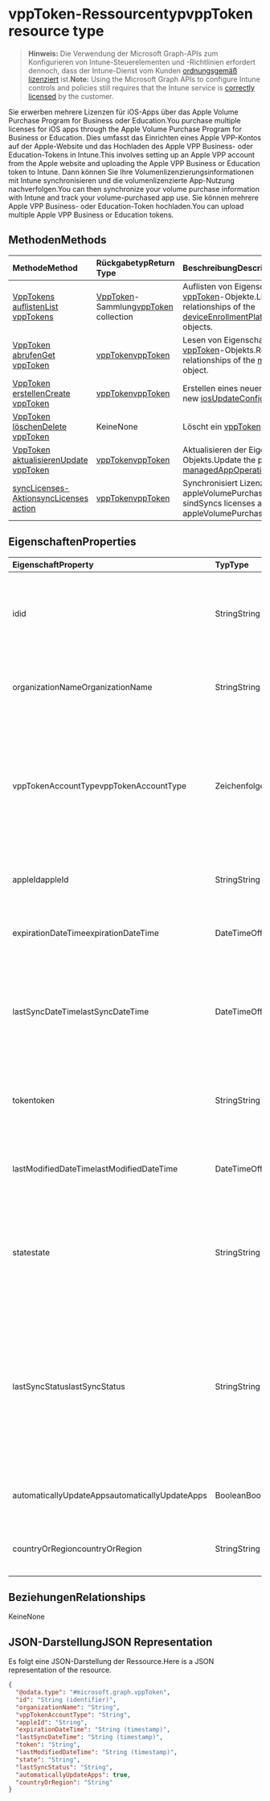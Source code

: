 # <a name="vpptoken-resource-type"></a><span data-ttu-id="3e63a-101">vppToken-Ressourcentyp</span><span class="sxs-lookup"><span data-stu-id="3e63a-101">vppToken resource type</span></span>

> <span data-ttu-id="3e63a-102">**Hinweis:** Die Verwendung der Microsoft Graph-APIs zum Konfigurieren von Intune-Steuerelementen und -Richtlinien erfordert dennoch, dass der Intune-Dienst vom Kunden [ordnungsgemäß lizenziert](https://go.microsoft.com/fwlink/?linkid=839381) ist.</span><span class="sxs-lookup"><span data-stu-id="3e63a-102">**Note:** Using the Microsoft Graph APIs to configure Intune controls and policies still requires that the Intune service is [correctly licensed](https://go.microsoft.com/fwlink/?linkid=839381) by the customer.</span></span>

<span data-ttu-id="3e63a-103">Sie erwerben mehrere Lizenzen für iOS-Apps über das Apple Volume Purchase Program for Business oder Education.</span><span class="sxs-lookup"><span data-stu-id="3e63a-103">You purchase multiple licenses for iOS apps through the Apple Volume Purchase Program for Business or Education.</span></span> <span data-ttu-id="3e63a-104">Dies umfasst das Einrichten eines Apple VPP-Kontos auf der Apple-Website und das Hochladen des Apple VPP Business- oder Education-Tokens in Intune.</span><span class="sxs-lookup"><span data-stu-id="3e63a-104">This involves setting up an Apple VPP account from the Apple website and uploading the Apple VPP Business or Education token to Intune.</span></span> <span data-ttu-id="3e63a-105">Dann können Sie Ihre Volumenlizenzierungsinformationen mit Intune synchronisieren und die volumenlizenzierte App-Nutzung nachverfolgen.</span><span class="sxs-lookup"><span data-stu-id="3e63a-105">You can then synchronize your volume purchase information with Intune and track your volume-purchased app use.</span></span> <span data-ttu-id="3e63a-106">Sie können mehrere Apple VPP Business- oder Education-Token hochladen.</span><span class="sxs-lookup"><span data-stu-id="3e63a-106">You can upload multiple Apple VPP Business or Education tokens.</span></span>
## <a name="methods"></a><span data-ttu-id="3e63a-107">Methoden</span><span class="sxs-lookup"><span data-stu-id="3e63a-107">Methods</span></span>
|<span data-ttu-id="3e63a-108">Methode</span><span class="sxs-lookup"><span data-stu-id="3e63a-108">Method</span></span>|<span data-ttu-id="3e63a-109">Rückgabetyp</span><span class="sxs-lookup"><span data-stu-id="3e63a-109">Return Type</span></span>|<span data-ttu-id="3e63a-110">Beschreibung</span><span class="sxs-lookup"><span data-stu-id="3e63a-110">Description</span></span>|
|:---|:---|:---|
|[<span data-ttu-id="3e63a-111">VppTokens auflisten</span><span class="sxs-lookup"><span data-stu-id="3e63a-111">List vppTokens</span></span>](../api/intune_onboarding_vpptoken_list.md)|<span data-ttu-id="3e63a-112">[VppToken](../resources/intune_onboarding_vpptoken.md)-Sammlung</span><span class="sxs-lookup"><span data-stu-id="3e63a-112">[vppToken](../resources/intune_onboarding_vpptoken.md) collection</span></span>|<span data-ttu-id="3e63a-113">Auflisten von Eigenschaften und Beziehungen der [vppToken](../resources/intune_onboarding_vpptoken.md)-Objekte.</span><span class="sxs-lookup"><span data-stu-id="3e63a-113">List properties and relationships of the [deviceEnrollmentPlatformRestrictionsConfiguration](../resources/intune_onboarding_vpptoken.md) objects.</span></span>|
|[<span data-ttu-id="3e63a-114">VppToken abrufen</span><span class="sxs-lookup"><span data-stu-id="3e63a-114">Get vppToken</span></span>](../api/intune_onboarding_vpptoken_get.md)|[<span data-ttu-id="3e63a-115">vppToken</span><span class="sxs-lookup"><span data-stu-id="3e63a-115">vppToken</span></span>](../resources/intune_onboarding_vpptoken.md)|<span data-ttu-id="3e63a-116">Lesen von Eigenschaften und Beziehungen des [vppToken](../resources/intune_onboarding_vpptoken.md)-Objekts.</span><span class="sxs-lookup"><span data-stu-id="3e63a-116">Read properties and relationships of the [managedAppConfiguration](../resources/intune_onboarding_vpptoken.md) object.</span></span>|
|[<span data-ttu-id="3e63a-117">VppToken erstellen</span><span class="sxs-lookup"><span data-stu-id="3e63a-117">Create vppToken</span></span>](../api/intune_onboarding_vpptoken_create.md)|[<span data-ttu-id="3e63a-118">vppToken</span><span class="sxs-lookup"><span data-stu-id="3e63a-118">vppToken</span></span>](../resources/intune_onboarding_vpptoken.md)|<span data-ttu-id="3e63a-119">Erstellen eines neuen [vppToken](../resources/intune_onboarding_vpptoken.md)-Objekts.</span><span class="sxs-lookup"><span data-stu-id="3e63a-119">Create a new [iosUpdateConfiguration](../resources/intune_onboarding_vpptoken.md) object.</span></span>|
|[<span data-ttu-id="3e63a-120">VppToken löschen</span><span class="sxs-lookup"><span data-stu-id="3e63a-120">Delete vppToken</span></span>](../api/intune_onboarding_vpptoken_delete.md)|<span data-ttu-id="3e63a-121">Keine</span><span class="sxs-lookup"><span data-stu-id="3e63a-121">None</span></span>|<span data-ttu-id="3e63a-122">Löscht ein [vppToken](../resources/intune_onboarding_vpptoken.md).</span><span class="sxs-lookup"><span data-stu-id="3e63a-122">Deletes a [vppToken](../resources/intune_onboarding_vpptoken.md).</span></span>|
|[<span data-ttu-id="3e63a-123">VppToken aktualisieren</span><span class="sxs-lookup"><span data-stu-id="3e63a-123">Update vppToken</span></span>](../api/intune_onboarding_vpptoken_update.md)|[<span data-ttu-id="3e63a-124">vppToken</span><span class="sxs-lookup"><span data-stu-id="3e63a-124">vppToken</span></span>](../resources/intune_onboarding_vpptoken.md)|<span data-ttu-id="3e63a-125">Aktualisieren der Eigenschaften eines [vppToken](../resources/intune_onboarding_vpptoken.md)-Objekts.</span><span class="sxs-lookup"><span data-stu-id="3e63a-125">Update the properties of a [managedAppOperation](../resources/intune_onboarding_vpptoken.md) object.</span></span>|
|[<span data-ttu-id="3e63a-126">syncLicenses-Aktion</span><span class="sxs-lookup"><span data-stu-id="3e63a-126">syncLicenses action</span></span>](../api/intune_onboarding_vpptoken_synclicenses.md)|[<span data-ttu-id="3e63a-127">vppToken</span><span class="sxs-lookup"><span data-stu-id="3e63a-127">vppToken</span></span>](../resources/intune_onboarding_vpptoken.md)|<span data-ttu-id="3e63a-128">Synchronisiert Lizenzen, die einem bestimmten appleVolumePurchaseProgramToken zugeordnet sind</span><span class="sxs-lookup"><span data-stu-id="3e63a-128">Syncs licenses associated with a specific appleVolumePurchaseProgramToken</span></span>|

## <a name="properties"></a><span data-ttu-id="3e63a-129">Eigenschaften</span><span class="sxs-lookup"><span data-stu-id="3e63a-129">Properties</span></span>
|<span data-ttu-id="3e63a-130">Eigenschaft</span><span class="sxs-lookup"><span data-stu-id="3e63a-130">Property</span></span>|<span data-ttu-id="3e63a-131">Typ</span><span class="sxs-lookup"><span data-stu-id="3e63a-131">Type</span></span>|<span data-ttu-id="3e63a-132">Beschreibung</span><span class="sxs-lookup"><span data-stu-id="3e63a-132">Description</span></span>|
|:---|:---|:---|
|<span data-ttu-id="3e63a-133">id</span><span class="sxs-lookup"><span data-stu-id="3e63a-133">id</span></span>|<span data-ttu-id="3e63a-134">String</span><span class="sxs-lookup"><span data-stu-id="3e63a-134">String</span></span>|<span data-ttu-id="3e63a-135">Dies wird automatisch generiert, wenn das appleVolumePurchaseProgramToken erstellt wird.</span><span class="sxs-lookup"><span data-stu-id="3e63a-135">This is automatically generated when the appleVolumePurchaseProgramToken is created.</span></span> <span data-ttu-id="3e63a-136">Es ist der Schlüssel für die Entität.</span><span class="sxs-lookup"><span data-stu-id="3e63a-136">It is the Key of the entity.</span></span>|
|<span data-ttu-id="3e63a-137">organizationName</span><span class="sxs-lookup"><span data-stu-id="3e63a-137">OrganizationName</span></span>|<span data-ttu-id="3e63a-138">String</span><span class="sxs-lookup"><span data-stu-id="3e63a-138">String</span></span>|<span data-ttu-id="3e63a-139">Organisation, die dem Apple Volume Purchase Program-Token zugeordnet ist</span><span class="sxs-lookup"><span data-stu-id="3e63a-139">The organization associated with the Apple Volume Purchase Program Token</span></span>|
|<span data-ttu-id="3e63a-140">vppTokenAccountType</span><span class="sxs-lookup"><span data-stu-id="3e63a-140">vppTokenAccountType</span></span>|<span data-ttu-id="3e63a-141">Zeichenfolge</span><span class="sxs-lookup"><span data-stu-id="3e63a-141">String</span></span>|<span data-ttu-id="3e63a-142">Volume Purchase Program-Typ, dem das angegebene Apple Volume Purchase Program-Token zugeordnet ist.</span><span class="sxs-lookup"><span data-stu-id="3e63a-142">The type of volume purchase program which the given Apple Volume Purchase Program Token is associated with.</span></span> <span data-ttu-id="3e63a-143">Mögliche Werte sind: `business` und `education`.</span><span class="sxs-lookup"><span data-stu-id="3e63a-143">Possible values are: `business`, `education`.</span></span> <span data-ttu-id="3e63a-144">Mögliche Werte sind: `business` und `education`.</span><span class="sxs-lookup"><span data-stu-id="3e63a-144">Possible values are: `business`, `education`.</span></span>|
|<span data-ttu-id="3e63a-145">appleId</span><span class="sxs-lookup"><span data-stu-id="3e63a-145">appleId</span></span>|<span data-ttu-id="3e63a-146">String</span><span class="sxs-lookup"><span data-stu-id="3e63a-146">String</span></span>|<span data-ttu-id="3e63a-147">Die Apple-ID, die dem Apple Volume Purchase Program-Token zugeordnet ist.</span><span class="sxs-lookup"><span data-stu-id="3e63a-147">The Apple Id associated with the given Apple Volume Purchase Program Token.</span></span>|
|<span data-ttu-id="3e63a-148">expirationDateTime</span><span class="sxs-lookup"><span data-stu-id="3e63a-148">expirationDateTime</span></span>|<span data-ttu-id="3e63a-149">DateTimeOffset</span><span class="sxs-lookup"><span data-stu-id="3e63a-149">DateTimeOffset</span></span>|<span data-ttu-id="3e63a-150">Ablaufdatum und -Uhrzeit des Apple Volume Purchase Program-Tokens</span><span class="sxs-lookup"><span data-stu-id="3e63a-150">The expiration date time of the Apple Volume Purchase Program Token.</span></span>|
|<span data-ttu-id="3e63a-151">lastSyncDateTime</span><span class="sxs-lookup"><span data-stu-id="3e63a-151">lastSyncDateTime</span></span>|<span data-ttu-id="3e63a-152">DateTimeOffset</span><span class="sxs-lookup"><span data-stu-id="3e63a-152">DateTimeOffset</span></span>|<span data-ttu-id="3e63a-153">Der Zeitpunkt der letzten Anwendungssynchronisierung mit dem Apple Volume Purchase Program-Dienst mithilfe des Apple Volume Purchase Program-Tokens.</span><span class="sxs-lookup"><span data-stu-id="3e63a-153">The last time when an application sync was done with the Apple volume purchase program service using the the Apple Volume Purchase Program Token.</span></span>|
|<span data-ttu-id="3e63a-154">token</span><span class="sxs-lookup"><span data-stu-id="3e63a-154">token</span></span>|<span data-ttu-id="3e63a-155">String</span><span class="sxs-lookup"><span data-stu-id="3e63a-155">String</span></span>|<span data-ttu-id="3e63a-156">Die Zeichenfolge des Apple Volume Purchase Program-Tokens, die vom Apple Volume Purchase Program heruntergeladen wurde.</span><span class="sxs-lookup"><span data-stu-id="3e63a-156">The Apple Volume Purchase Program Token string downloaded from the Apple Volume Purchase Program.</span></span>|
|<span data-ttu-id="3e63a-157">lastModifiedDateTime</span><span class="sxs-lookup"><span data-stu-id="3e63a-157">lastModifiedDateTime</span></span>|<span data-ttu-id="3e63a-158">DateTimeOffset</span><span class="sxs-lookup"><span data-stu-id="3e63a-158">DateTimeOffset</span></span>|<span data-ttu-id="3e63a-159">Datum und Uhrzeit der letzten Änderung, die dem Apple Volume Purchase Program-Token zugeordnet sind.</span><span class="sxs-lookup"><span data-stu-id="3e63a-159">Last modification date time associated with the Apple Volume Purchase Program Token.</span></span>|
|<span data-ttu-id="3e63a-160">state</span><span class="sxs-lookup"><span data-stu-id="3e63a-160">state</span></span>|<span data-ttu-id="3e63a-161">String</span><span class="sxs-lookup"><span data-stu-id="3e63a-161">String</span></span>|<span data-ttu-id="3e63a-162">Aktueller Status des Apple Volume Purchase Program-Tokens.</span><span class="sxs-lookup"><span data-stu-id="3e63a-162">Current state of the Apple Volume Purchase Program Token.</span></span> <span data-ttu-id="3e63a-163">Mögliche Werte sind: `unknown`, `valid`, `expired` und `invalid`.</span><span class="sxs-lookup"><span data-stu-id="3e63a-163">Possible values are: `unknown`, `valid`, `expired`, `invalid`.</span></span> <span data-ttu-id="3e63a-164">Mögliche Werte sind: `unknown`, `valid`, `expired` und `invalid`.</span><span class="sxs-lookup"><span data-stu-id="3e63a-164">Possible values are: `unknown`, `valid`, `expired`, `invalid`.</span></span>|
|<span data-ttu-id="3e63a-165">lastSyncStatus</span><span class="sxs-lookup"><span data-stu-id="3e63a-165">lastSyncStatus</span></span>|<span data-ttu-id="3e63a-166">String</span><span class="sxs-lookup"><span data-stu-id="3e63a-166">String</span></span>|<span data-ttu-id="3e63a-167">Aktueller Synchronisierungsstatus der letzten Anwendungssynchronisierung, die mit dem Apple Volume Purchase Program-Token ausgelöst wurde.</span><span class="sxs-lookup"><span data-stu-id="3e63a-167">Current sync status of the last application sync which was triggered using the Apple Volume Purchase Program Token.</span></span> <span data-ttu-id="3e63a-168">Mögliche Werte sind: `none`, `inProgress`, `completed` und `failed`.</span><span class="sxs-lookup"><span data-stu-id="3e63a-168">Possible values are: `none`, `inProgress`, `completed`, `failed`.</span></span> <span data-ttu-id="3e63a-169">Mögliche Werte sind: `none`, `inProgress`, `completed` und `failed`.</span><span class="sxs-lookup"><span data-stu-id="3e63a-169">Possible values are: `none`, `inProgress`, `completed`, `failed`.</span></span>|
|<span data-ttu-id="3e63a-170">automaticallyUpdateApps</span><span class="sxs-lookup"><span data-stu-id="3e63a-170">automaticallyUpdateApps</span></span>|<span data-ttu-id="3e63a-171">Boolean</span><span class="sxs-lookup"><span data-stu-id="3e63a-171">Boolean</span></span>|<span data-ttu-id="3e63a-172">Gibt an, ob Apps für das VPP-Token automatisch aktualisiert werden.</span><span class="sxs-lookup"><span data-stu-id="3e63a-172">Whether or not apps for the VPP token will be automatically updated.</span></span>|
|<span data-ttu-id="3e63a-173">countryOrRegion</span><span class="sxs-lookup"><span data-stu-id="3e63a-173">countryOrRegion</span></span>|<span data-ttu-id="3e63a-174">String</span><span class="sxs-lookup"><span data-stu-id="3e63a-174">String</span></span>|<span data-ttu-id="3e63a-175">Gibt an, ob Apps für das VPP-Token automatisch aktualisiert werden.</span><span class="sxs-lookup"><span data-stu-id="3e63a-175">Whether or not apps for the VPP token will be automatically updated.</span></span>|

## <a name="relationships"></a><span data-ttu-id="3e63a-176">Beziehungen</span><span class="sxs-lookup"><span data-stu-id="3e63a-176">Relationships</span></span>
<span data-ttu-id="3e63a-177">Keine</span><span class="sxs-lookup"><span data-stu-id="3e63a-177">None</span></span>
## <a name="json-representation"></a><span data-ttu-id="3e63a-178">JSON-Darstellung</span><span class="sxs-lookup"><span data-stu-id="3e63a-178">JSON Representation</span></span>
<span data-ttu-id="3e63a-179">Es folgt eine JSON-Darstellung der Ressource.</span><span class="sxs-lookup"><span data-stu-id="3e63a-179">Here is a JSON representation of the resource.</span></span>
<!-- {
  "blockType": "resource",
  "keyProperty": "id",
  "@odata.type": "microsoft.graph.vppToken"
}
-->
``` json
{
  "@odata.type": "#microsoft.graph.vppToken",
  "id": "String (identifier)",
  "organizationName": "String",
  "vppTokenAccountType": "String",
  "appleId": "String",
  "expirationDateTime": "String (timestamp)",
  "lastSyncDateTime": "String (timestamp)",
  "token": "String",
  "lastModifiedDateTime": "String (timestamp)",
  "state": "String",
  "lastSyncStatus": "String",
  "automaticallyUpdateApps": true,
  "countryOrRegion": "String"
}
```



